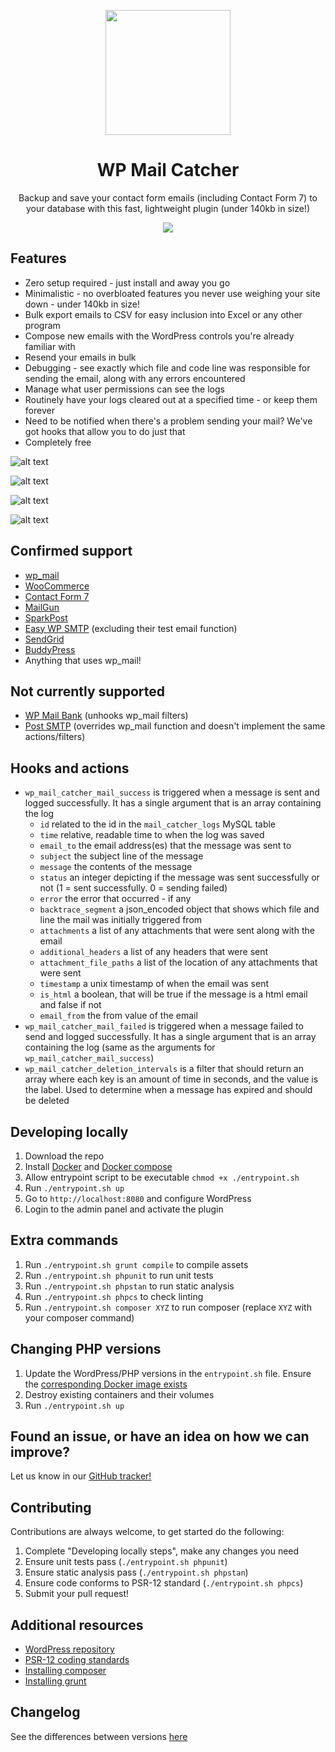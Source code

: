 <p align="center">
<img width="200" src="https://raw.githubusercontent.com/JWardee/wp-mail-catcher/master/icon.svg?sanitize=true">
</p>

<h1 align="center">
WP Mail Catcher
</h1>

<p align="center">
Backup and save your contact form emails (including Contact Form 7) to your database with this fast, lightweight plugin (under 140kb in size!)
</p>

<p align="center">
<img src="https://github.com/JWardee/wp-mail-catcher/actions/workflows/main.yml/badge.svg">
</p>

## Features
* Zero setup required - just install and away you go
* Minimalistic - no overbloated features you never use weighing your site down - under 140kb in size!
* Bulk export emails to CSV for easy inclusion into Excel or any other program
* Compose new emails with the WordPress controls you're already familiar with
* Resend your emails in bulk
* Debugging - see exactly which file and code line was responsible for sending the email, along with any errors encountered
* Manage what user permissions can see the logs
* Routinely have your logs cleared out at a specified time - or keep them forever
* Need to be notified when there's a problem sending your mail? We've got hooks that allow you to do just that
* Completely free

![alt text](https://raw.githubusercontent.com/JWardee/wp-mail-catcher/master/build/images/wp-mail-catcher-screenshot-1.png)


![alt text](https://raw.githubusercontent.com/JWardee/wp-mail-catcher/master/build/images/wp-mail-catcher-screenshot-3.png)


![alt text](https://raw.githubusercontent.com/JWardee/wp-mail-catcher/master/build/images/wp-mail-catcher-screenshot-2.png)


![alt text](https://raw.githubusercontent.com/JWardee/wp-mail-catcher/master/build/images/wp-mail-catcher-screenshot-4.png)

## Confirmed support
* [wp_mail](https://developer.wordpress.org/reference/functions/wp_mail/)
* [WooCommerce](https://wordpress.org/plugins/woocommerce/)
* [Contact Form 7](https://wordpress.org/plugins/contact-form-7/)
* [MailGun](https://wordpress.org/plugins/mailgun/)
* [SparkPost](https://wordpress.org/plugins/sparkpost/)
* [Easy WP SMTP](https://wordpress.org/plugins/easy-wp-smtp/) (excluding their test email function)
* [SendGrid](https://en-gb.wordpress.org/plugins/sendgrid-email-delivery-simplified)
* [BuddyPress](https://en-gb.wordpress.org/plugins/buddypress/)
* Anything that uses wp_mail!

## Not currently supported
* [WP Mail Bank](https://wordpress.org/plugins/wp-mail-bank/) (unhooks wp_mail filters)
* [Post SMTP](https://wordpress.org/plugins/post-smtp/) (overrides wp_mail function and doesn't implement the same actions/filters)

## Hooks and actions
* `wp_mail_catcher_mail_success` is triggered when a message is sent and logged successfully. It has a single argument that is an array containing the log
  * `id` related to the id in the `mail_catcher_logs` MySQL table
  * `time` relative, readable time to when the log was saved
  * `email_to` the email address(es) that the message was sent to
  * `subject` the subject line of the message
  * `message` the contents of the message
  * `status` an integer depicting if the message was sent successfully or not (1 = sent successfully. 0 = sending failed)
  * `error` the error that occurred - if any
  * `backtrace_segment` a json_encoded object that shows which file and line the mail was initially triggered from
  * `attachments` a list of any attachments that were sent along with the email
  * `additional_headers` a list of any headers that were sent
  * `attachment_file_paths` a list of the location of any attachments that were sent
  * `timestamp` a unix timestamp of when the email was sent
  * `is_html` a boolean, that will be true if the message is a html email and false if not
  * `email_from` the from value of the email
* `wp_mail_catcher_mail_failed` is triggered when a message failed to send and logged successfully. It has a single argument that is an array containing the log (same as the arguments for `wp_mail_catcher_mail_success`)
* `wp_mail_catcher_deletion_intervals` is a filter that should return an array where each key is an amount of time in seconds, and the value is the label. Used to determine when a message has expired and should be deleted

## Developing locally
1. Download the repo
2. Install [Docker](https://www.docker.com/) and [Docker compose](https://docs.docker.com/compose/)
3. Allow entrypoint script to be executable `chmod +x ./entrypoint.sh`
4. Run `./entrypoint.sh up`
5. Go to `http://localhost:8080` and configure WordPress
6. Login to the admin panel and activate the plugin

## Extra commands
1. Run `./entrypoint.sh grunt compile` to compile assets
2. Run `./entrypoint.sh phpunit` to run unit tests
3. Run `./entrypoint.sh phpstan` to run static analysis
4. Run `./entrypoint.sh phpcs` to check linting
5. Run `./entrypoint.sh composer XYZ` to run composer (replace `XYZ` with your composer command)

## Changing PHP versions
1. Update the WordPress/PHP versions in the `entrypoint.sh` file. Ensure the [corresponding Docker image exists](https://hub.docker.com/_/wordpress/tags)
2. Destroy existing containers and their volumes
3. Run `./entrypoint.sh up`

## Found an issue, or have an idea on how we can improve?
Let us know in our [GitHub tracker!](https://github.com/JWardee/wp-mail-catcher/issues)

## Contributing
Contributions are always welcome, to get started do the following:
1. Complete "Developing locally steps", make any changes you need
2. Ensure unit tests pass (`./entrypoint.sh phpunit`)
3. Ensure static analysis pass (`./entrypoint.sh phpstan`)
4. Ensure code conforms to PSR-12 standard (`./entrypoint.sh phpcs`)
5. Submit your pull request!

## Additional resources
* [WordPress repository](https://wordpress.org/plugins/wp-mail-catcher/)
* [PSR-12 coding standards](http://www.php-fig.org/psr/psr-12/)
* [Installing composer](https://getcomposer.org/download/)
* [Installing grunt](https://gruntjs.com/getting-started/)

## Changelog
See the differences between versions [here](https://github.com/JWardee/wp-mail-catcher/releases)
